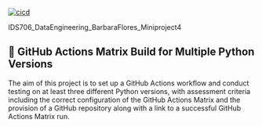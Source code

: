 [![cicd](https://github.com/nogibjj/IDS706_DataEngineering_BarbaraFlores_Miniproject4/actions/workflows/cicd.yml/badge.svg)](https://github.com/nogibjj/IDS706_DataEngineering_BarbaraFlores_Miniproject4/actions/workflows/cicd.yml)


IDS706_DataEngineering_BarbaraFlores_Miniproject4
## 🤖  GitHub Actions Matrix Build for Multiple Python Versions

The aim of this project is to set up a GitHub Actions workflow and conduct testing on at least three different Python versions, with assessment criteria including the correct configuration of the GitHub Actions Matrix and the provision of a GitHub repository along with a link to a successful GitHub Actions Matrix run.



